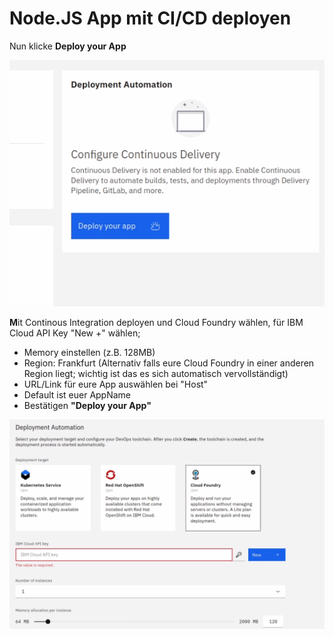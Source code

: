 # Node.JS App mit CI/CD deployen

Nun klicke **Deploy your App**

![](../../.gitbook/assets/image%20%2813%29.png)

**M**it Continous Integration deployen und Cloud Foundry wählen, für IBM Cloud API Key "New +" wählen; 

* Memory einstellen \(z.B. 128MB\)
* Region: Frankfurt \(Alternativ falls eure Cloud Foundry in einer anderen Region liegt; wichtig ist das es sich automatisch vervollständigt\)
* URL/Link für eure App auswählen bei "Host"
* Default ist euer AppName 
* Bestätigen **"Deploy your App"**

![](../../.gitbook/assets/image%20%286%29.png)




